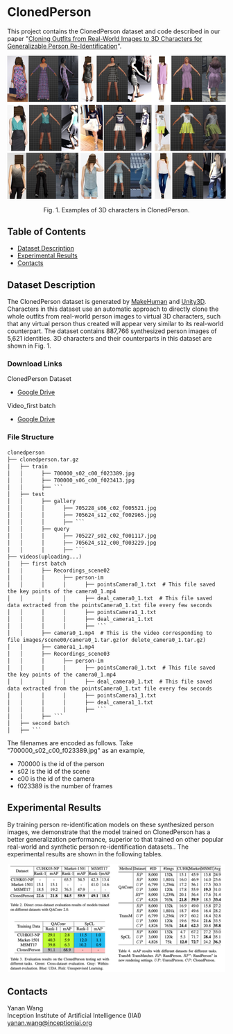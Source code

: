 # ClonedPerson
This project contains the ClonedPerson dataset and code described in our paper "[Cloning Outfits from Real-World Images to 3D Characters for Generalizable Person Re-Identification]()". 

<p align="center"><img width=700 src="/img/irregular.png"></p>
<p align="center">Fig. 1. Examples of 3D characters in ClonedPerson.</p>

## Table of Contents

- [Dataset Description](#link-of-the-dataset)
- [Experimental Results](#experimental-results)
- [Contacts](#contacts)

## Dataset Description

The ClonedPerson dataset is generated by [MakeHuman](http://www.makehumancommunity.org/) and [Unity3D](https://unity.com/). Characters in this dataset use an automatic approach to directly clone the whole outfits from real-world person images to virtual 3D characters, such that any virtual person thus created will appear very similar to its real-world counterpart. The dataset contains 887,766 synthesized person images of 5,621 identities. 3D characters and their counterparts in this dataset are shown in Fig. 1.

### Download Links
<!-- Due to the large amount of data, currently only the image used in the experiments of our paper is provided in Google Drive, including 477,555 images (The video is uploading). Images include images and key points position. They can be downloaded from the following links. -->
<!-- All data is provided in Baidu Yun Drive, including videos and images (The video is uploading).   -->

<!-- * [Baidu Yun Drive](https://pan.baidu.com/s/1nfjRzNmxMKddYmVALoXfNw) (code: v6mt) -->
ClonedPerson Dataset
* [Google Drive](https://drive.google.com/file/d/1XIzGv022n_eu7di4Y0egPjUOFsSgmNjL/view?usp=sharing)

Video_first batch
* [Google Drive](https://drive.google.com/drive/folders/1mUR6lmSzSS6i6eF2qR-qiPUxngcnKJoe?usp=sharing)


### File Structure
```shell
clonedperson
├── clonedperson.tar.gz
│   ├── train
│   │      ├── 700000_s02_c00_f023389.jpg
│   │      ├── 700000_s06_c00_f023413.jpg
│   │      ├── ```
│   ├── test
│   │      ├── gallery
│   │      │      ├── 705228_s06_c02_f005521.jpg
│   │      │      ├── 705624_s12_c02_f002965.jpg
│   │      │      ├── ```
│   │      ├── query
│   │      │      ├── 705227_s02_c02_f001117.jpg
│   │      │      ├── 705624_s12_c00_f003229.jpg
│   │      │      ├── ```
├── videos(uploading...)
│   ├── first batch
│   │      ├── Recordings_scene02
│   │      │      ├── person-im
│   │      │      │      ├── pointsCamera0_1.txt  # This file saved the key points of the camera0_1.mp4
│   │      │      │      ├── deal_camera0_1.txt  # This file saved data extracted from the pointsCamera0_1.txt file every few seconds
│   │      │      │      ├── pointsCamera1_1.txt  
│   │      │      │      ├── deal_camera1_1.txt  
│   │      │      │      ├── ```
│   │      ├── camera0_1.mp4  # This is the video corresponding to file images/scene00/camera0_1.tar.gz(or delete_camera0_1.tar.gz)
│   │      ├── camera1_1.mp4
│   │      ├── Recordings_scene03
│   │      │      ├── person-im
│   │      │      │      ├── pointsCamera0_1.txt  # This file saved the key points of the camera0_1.mp4
│   │      │      │      ├── deal_camera0_1.txt  # This file saved data extracted from the pointsCamera0_1.txt file every few seconds
│   │      │      │      ├── pointsCamera1_1.txt  
│   │      │      │      ├── deal_camera1_1.txt  
│   │      │      │      ├── ```
│   │      ├── ```
│   ├── second batch
│   ├── ```
```
The filenames are encoded as follows. Take "700000_s02_c00_f023389.jpg" as an example,
*  700000 is the id of the person
*  s02   is the id of the scene
*  c00   is the id of the camera
*  f023389   is the number of frames

<!-- camera*_*_point.txt Data format: image name, the upper left corner of the video x, the upper left corner of the video y, the lower right corner of the video x, the lower right corner of the video y, the distance of head point in the image from the upper left corner x (The following distances are from the upper left corner), the distance y of head point in the image, left shoulder distance x, left shoulder distance y, right shoulder x, right shoulder y, left hand x, left hand y, right hand x, right hand y, left foot x, left foot y, right foot x, right foot y -->


## Experimental Results

By training person re-identification models on these synthesized person images, we demonstrate that the model trained on ClonedPerson has a better generalization performance, superior to that trained on other popular real-world and synthetic person re-identification datasets.. The experimental results are shown in the following tables.

<p align="center"><img height=250 src="/img/experimental.png"> </p>


## Contacts

Yanan Wang  
Inception Institute of Artificial Intelligence (IIAI)  
yanan.wang@inceptioniai.org

